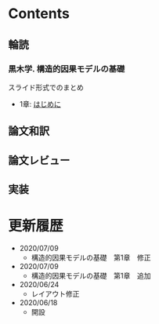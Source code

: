 # Contents  

## 輪読  

### 黒木学. 構造的因果モデルの基礎  

スライド形式でのまとめ

- 1章: [はじめに](https://tgucci06.github.io/Kuroki_01.html)

## 論文和訳


## 論文レビュー


## 実装


# 更新履歴
* 2020/07/09
  * 構造的因果モデルの基礎　第1章　修正
* 2020/07/09
  * 構造的因果モデルの基礎　第1章　追加
* 2020/06/24
  * レイアウト修正
* 2020/06/18
  * 開設
